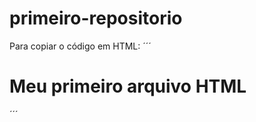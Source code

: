# primeiro-repositorio

Para copiar o código em HTML:
´´´
<html>
  <h1>Meu primeiro arquivo HTML</h1>  
  </html>
´´´
